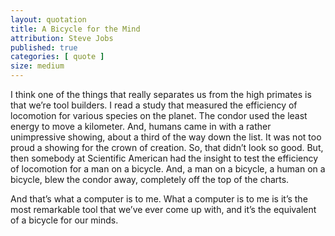```yaml
---
layout: quotation
title: A Bicycle for the Mind
attribution: Steve Jobs
published: true
categories: [ quote ]
size: medium
---
```


I think one of the things that really separates us from the high primates is that we’re tool builders. I read 
a study that measured the efficiency of locomotion for various species on the planet. The condor used the 
least energy to move a kilometer. And, humans came in with a rather unimpressive showing, about a third 
of the way down the list. It was not too proud a showing for the crown of creation. So, that didn’t look 
so good. But, then somebody at Scientific American had the insight to test the efficiency of locomotion for a 
man on a bicycle. And, a man on a bicycle, a human on a bicycle, blew the condor away, completely off the 
top of the charts.

And that’s what a computer is to me. What a computer is to me is it’s the most remarkable tool that we’ve 
ever come up with, and it’s the equivalent of a bicycle for our minds.
